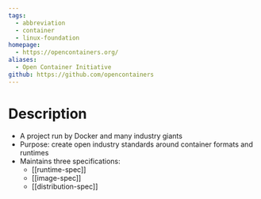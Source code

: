 ```yaml
---
tags:
  - abbreviation
  - container
  - linux-foundation
homepage:
  - https://opencontainers.org/
aliases:
  - Open Container Initiative
github: https://github.com/opencontainers
---
```

# Description
- A project run by Docker and many industry giants
- Purpose: create open industry standards around container formats and runtimes
- Maintains three specifications:
	- [[runtime-spec]]
	- [[image-spec]]
	- [[distribution-spec]]